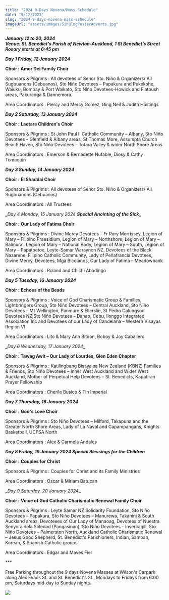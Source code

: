 ```yaml
---
title: "2024 9-Days Novena/Mass Schedule"
date: "5/12/2023"
slug: "2024-9-days-novena-mass-schedule"
imageUrl: "assets/images/SinulogPosterAdverts.jpg"
---
```


**_January 12 to 20, 2024  
Venue: St. Benedict's Parish of Newton-Auckland, 1 St Benedict’s Street  
Rosary starts at 6:45 pm_**

**_Day 1 Friday, 12 January 2024_**

**Choir : Amor Dei Family Choir**

Sponsors & Pilgrims : All devotees of Senor Sto. Niño & Organizers/ All Sugbuanons (Cebuanos), Sto Niño Devotees – Papakura and Pukekohe, Waiuku, Bombay & Port Waikato, Sto Niño Devotees-Howick and Flatbush areas, Pakuranga & Dannemora

Area Coordinators : Piercy and Mercy Gomez, Ging Neil & Judith Hastings

**_Day 2 Saturday, 13 January 2024_**

**Choir :** **Laetare Children's Choir**

Sponsors & Pilgrims : St John Paul II Catholic Community – Albany, Sto Niño Devotees – Glenfield & Albany areas, St Thomas More, Assumpta Church Beach Haven, Sto Niño Devotees – Totara Valley & wider North Shore Areas

Area Coordinators : Emerson & Bernadette Nufable, Diosy & Cathy Tomaquin

**_Day 3 Sunday, 14 January 2024_**

**Choir :** **El Shaddai Choir**

Sponsors & Pilgrims : All devotees of Senor Sto. Niño & Organizers/ All Sugbuanons (Cebuanos)

Area Coordinators : All Trustees

**_**_Day 4 Monday, 15 January 2024 **_Special Anointing of the Sick_**_**_**

**Choir :** **Our Lady of** **Fatima Choir**

Sponsors & Pilgrims : Divine Mercy Devotees – Fr Rory Morrissey, Legion of Mary – Filipino Praesidium, Legion of Mary – Northshore, Legion of Mary – Balmoral, Legion of Mary – National Body, Legion of Mary – South, Legion of Mary – Papatoetoe, Leyte-Samar Waraynon NZ, Devotees of the Black Nazarene, Filipino Catholic Community, Lady of Peñafrancia Devotees, Divine Mercy, Devotees, Mga Bicolanos, Our Lady of Fatima – Meadowbank

Area Coordinators : Roland and Chichi Abadingo

**_Day 5 Tuesday, 16 January 2024_**

**Choir :** **Echoes of the Beads**

Sponsors & Pilgrims : Voice of God Charismatic Group & Families, Lightbringers Group, Sto Niño Devotees – Central Auckland, Sto Niño Devotees – Mt Wellington, Panmure & Ellerslie, St Pedro Calungsod Devotees NZ,Sto Niño Devotees – Danao, Cebu, Ilonggo Integrated Association Inc and Devotees of our Lady of Candelaria – Western Visayas Region VI

Area Coordinators : Lito & Mary Ann Bitoon, Boboy & Joy Caballero

**_**_Day 6 Wednesday, 17 January 2024_**_**

**Choir : Tawag Awit – Our Lady of Lourdes, Glen Eden Chapter**

Sponsors & Pilgrims : Katilingbang Bisaya sa New Zealand (KBNZ) Families & Friends, Sto Niño Devotees – Inner West Auckland and Wider West Auckland, Mother of Perpetual Help Devotees – St. Benedicts, Kapatiran Prayer Fellowship

Area Coordinators : Cherile Busico & Tin Imperial

**_Day 7 Thursday, 18 January 2024_**

**Choir :** **God's Love Choir**

Sponsors & Pilgrims : Sto Niño Devotees – Milford, Takapuna and the Greater North Shore Areas, Lady of La Naval and Capampangans, Knights Basketball, UCFSA North

Area Coordinators : Alex & Carmela Andales

**_Day 8 Friday, 19 January 2024 **_Special Blessings for the Children_**_**

**Choir :** **Couples for Christ**

Sponsors & Pilgrims : Couples for Christ and its Family Ministries

Area Coordinators : Oscar & Miriam Batucan

**_**_Day 9 Saturday, 20 January 2024_**_**

**Choir :** **Voice of God Catholic Charismatic Renewal Family Choir**

Sponsors & Pilgrims : Leyte Samar NZ Solidarity Foundation, Sto Niño Devotees – Papakura, Sto Niño Devotees – Manurewa, Takanini & South Auckland areas, Devoteees of Our Lady of Manaoag, Devotees of Nuestra Senyora dela Soledad (Pangasinan), Sto Niño Devotees – Invercagill, Sto Niño Devotees – Palmerston North, Auckland Catholic Charismatic Renewal – Jesus Good Shepherd, St. Benedict's Parishioners, Indian, Samoan, Korean, & Spanish Catholic groups

Area Coordinators : Edgar and Maves Fiel

\*\*\*

Free Parking throughout the 9 days Novena Masses at Wilson's Carpark along Alex Evans St. and St. Benedict's St., Mondays to Fridays from 6:00 pm, Saturdays mid-day to Sunday nights.

[![](https://i0.wp.com/santonino-nz.org/wp-content/uploads/2023/12/SinulogPosterAdverts.jpg?resize=940%2C1336&ssl=1)](https://i0.wp.com/santonino-nz.org/wp-content/uploads/2023/12/SinulogPosterAdverts.jpg?ssl=1)